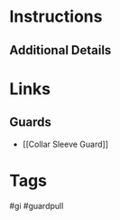 # Instructions

## Additional Details

# Links

## Guards
- [[Collar Sleeve Guard]]

# Tags
#gi #guardpull 